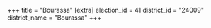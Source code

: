 +++
title = "Bourassa"
[extra]
election_id = 41
district_id = "24009"
district_name = "Bourassa"
+++
